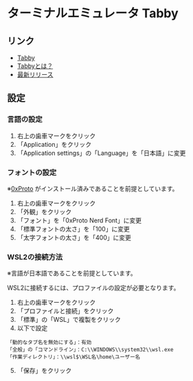 # ターミナルエミュレータ Tabby

## リンク

- [Tabby](https://tabby.sh/)
- [Tabbyとは？](https://github.com/Eugeny/tabby/blob/master/README.ja-JP.md/)
- [最新リリース](https://github.com/Eugeny/tabby/releases/latest/)

## 設定

### 言語の設定

1. 右上の歯車マークをクリック
2. 「Application」をクリック
3. 「Application settings」の「Language」を「日本語」に変更

### フォントの設定

※[0xProto](https://github.com/0xType/0xProto) がインストール済みであることを前提としています。

1. 右上の歯車マークをクリック
2. 「外観」をクリック
3. 「フォント」を「0xProto Nerd Font」に変更
4. 「標準フォントの太さ」を「100」に変更
5. 「太字フォントの太さ」を「400」に変更

### WSL2の接続方法

※言語が日本語であることを前提としています。

WSL2に接続するには、プロファイルの設定が必要となります。

1. 右上の歯車マークをクリック
2. 「プロファイルと接続」をクリック
3. 「標準」の「WSL」で複製をクリック
4. 以下で設定

```
「動的なタブ名を無効にする」：有効
「全般」の「コマンドライン」：C:\\WINDOWS\\system32\\wsl.exe
「作業ディレクトリ」：\\wsl$\WSL名\home\ユーザー名
```

5. 「保存」をクリック

